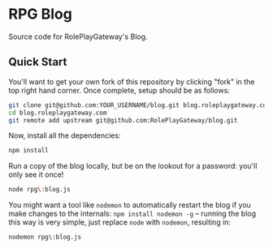 RPG Blog
======
Source code for RolePlayGateway's Blog.

## Quick Start
You'll want to get your own fork of this repository by clicking "fork" in the
top right hand corner.  Once complete, setup should be as follows:

```bash
git clone git@github.com:YOUR_USERNAME/blog.git blog.roleplaygateway.com
cd blog.roleplaygateway.com
git remote add upstream git@github.com:RolePlayGateway/blog.git
```

Now, install all the dependencies:

```bash
npm install
```

Run a copy of the blog locally, but be on the lookout for a password: you'll
only see it once!

```bash
node rpg\:blog.js
```

You might want a tool like `nodemon` to automatically restart the blog if you
make changes to the internals: `npm install nodemon -g` – running the blog this
way is very simple, just replace `node` with `nodemon`, resulting in:

```
nodemon rpg\:blog.js
```
